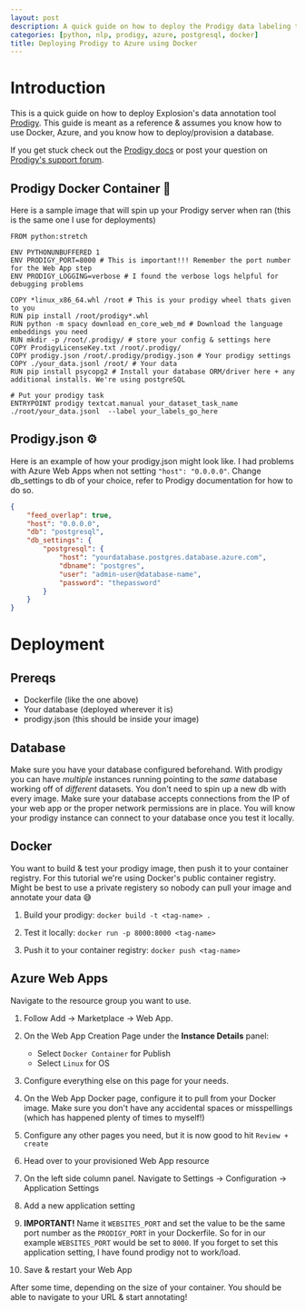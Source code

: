 ```yaml
---
layout: post
description: A quick guide on how to deploy the Prodigy data labeling tool to Azure Web Apps using Docker
categories: [python, nlp, prodigy, azure, postgresql, docker]
title: Deploying Prodigy to Azure using Docker
---
```

# Introduction
This is a quick guide on how to deploy Explosion's data annotation tool [Prodigy](https://prodi.gy/). This guide is meant as a reference & assumes you know how to use Docker, Azure, and you know how to deploy/provision a database. 

If you get stuck check out the [Prodigy docs](https://prodi.gy/docs) or post your question on [Prodigy's support forum](https://support.prodi.gy/).


## Prodigy Docker Container 🐳
Here is a sample image that will spin up your Prodigy server when ran (this is the same one I use for deployments)
```docker
FROM python:stretch

ENV PYTHONUNBUFFERED 1
ENV PRODIGY_PORT=8000 # This is important!!! Remember the port number for the Web App step
ENV PRODIGY_LOGGING=verbose # I found the verbose logs helpful for debugging problems 

COPY *linux_x86_64.whl /root # This is your prodigy wheel thats given to you
RUN pip install /root/prodigy*.whl 
RUN python -m spacy download en_core_web_md # Download the language embeddings you need
RUN mkdir -p /root/.prodigy/ # store your config & settings here
COPY ProdigyLicenseKey.txt /root/.prodigy/
COPY prodigy.json /root/.prodigy/prodigy.json # Your prodigy settings
COPY ./your_data.jsonl /root/ # Your data
RUN pip install psycopg2 # Install your database ORM/driver here + any additional installs. We're using postgreSQL 

# Put your prodigy task
ENTRYPOINT prodigy textcat.manual your_dataset_task_name ./root/your_data.jsonl  --label your_labels_go_here
```

## Prodigy.json ⚙
Here is an example of how your prodigy.json might look like. I had problems with Azure Web Apps when not setting `"host": "0.0.0.0"`. Change db_settings to db of your choice, refer to Prodigy documentation for how to do so. 

```json
{
    "feed_overlap": true,
    "host": "0.0.0.0",
    "db": "postgresql",
    "db_settings": {
        "postgresql": {
            "host": "yourdatabase.postgres.database.azure.com",
            "dbname": "postgres",
            "user": "admin-user@database-name",
            "password": "thepassword"
        }
    }
}
```

# Deployment
## Prereqs
- Dockerfile (like the one above)
- Your database (deployed wherever it is)
- prodigy.json (this should be inside your image)

## Database
Make sure you have your database configured beforehand. With prodigy you can have *multiple* instances running pointing to the *same* database working off of *different* datasets. You don't need to spin up a new db with every image. Make sure your database accepts connections from the IP of your web app or the proper network permissions are in place. You will know your prodigy instance can connect to your database once you test it locally. 

## Docker
You want to build & test your prodigy image, then push it to your container registry. For this tutorial we're using Docker's public container registry. Might be best to use a private registery so nobody can pull your image and annotate your data 😅

1. Build your prodigy: `docker build -t <tag-name> .`

2. Test it locally: `docker run -p 8000:8000 <tag-name>`

3. Push it to your container registry: `docker push <tag-name>`

## Azure Web Apps
Navigate to the resource group you want to use.

1. Follow Add -> Marketplace -> Web App.

2. On the Web App Creation Page under the **Instance Details** panel:
    - Select `Docker Container` for Publish
    - Select `Linux` for OS

3. Configure everything else on this page for your needs.

4. On the Web App Docker page, configure it to pull from your Docker image. Make sure you don't have any accidental spaces or misspellings (which has happened plenty of times to myself!)

5. Configure any other pages you need, but it is now good to hit `Review + create`

6. Head over to your provisioned Web App resource

7. On the left side column panel. Navigate to Settings -> Configuration -> Application Settings

8. Add a new application setting

9. **IMPORTANT!** Name it `WEBSITES_PORT` and set the value to be the same port number as the `PRODIGY_PORT` in your Dockerfile. So for in our example `WEBSITES_PORT` would be set to `8000`. If you forget to set this application setting, I have found prodigy not to work/load. 

10. Save & restart your Web App

After some time, depending on the size of your container. You should be able to navigate to your URL & start annotating!